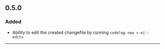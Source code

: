## 0.5.0
### Added
- Ability to edit the created changefile by running `codelog new <-e|--edit>`

---
